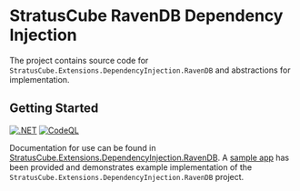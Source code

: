 # StratusCube RavenDB Dependency Injection

The project contains source code for `StratusCube.Extensions.DependencyInjection.RavenDB` and abstractions for implementation. 

## Getting Started

[![.NET](https://github.com/StratusCube/StratusCube.Extensions.DependencyInjection.RavenDB/actions/workflows/dotnet.yml/badge.svg)](https://github.com/StratusCube/StratusCube.Extensions.DependencyInjection.RavenDB/actions/workflows/dotnet.yml)
[![CodeQL](https://github.com/StratusCube/StratusCube.Extensions.DependencyInjection.RavenDB/actions/workflows/codeql-analysis.yml/badge.svg)](https://github.com/StratusCube/StratusCube.Extensions.DependencyInjection.RavenDB/actions/workflows/codeql-analysis.yml)

Documentation for use can be found in [StratusCube.Extensions.DependencyInjection.RavenDB](StratusCube.Extensions.DependencyInjection.RavenDB/README.md). A [sample app](SampleApp/Program.cs/#L5) has been provided and demonstrates example implementation of the `StratusCube.Extensions.DependencyInjection.RavenDB` project.